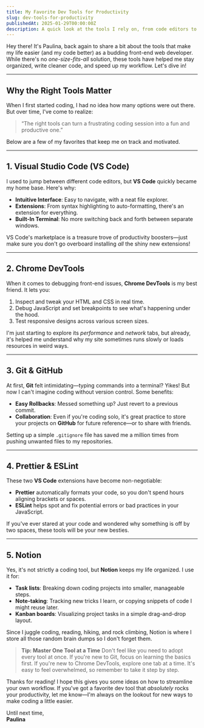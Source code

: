 ```yaml
---
title: My Favorite Dev Tools for Productivity
slug: dev-tools-for-productivity
publishedAt: 2025-01-29T00:00:00Z
description: A quick look at the tools I rely on, from code editors to browser extensions.
---
```


Hey there! It's Paulina, back again to share a bit about the tools that make my life easier (and my code better) as a budding front-end web developer. While there's no *one-size-fits-all* solution, these tools have helped me stay organized, write cleaner code, and speed up my workflow. Let's dive in!

---

## Why the Right Tools Matter
When I first started coding, I had no idea how many options were out there. But over time, I've come to realize:

> “The right tools can turn a frustrating coding session into a fun and productive one.”

Below are a few of my favorites that keep me on track and motivated.

---

## 1. Visual Studio Code (VS Code)
I used to jump between different code editors, but **VS Code** quickly became my home base. Here's why:

- **Intuitive Interface**: Easy to navigate, with a neat file explorer.
- **Extensions**: From syntax highlighting to auto-formatting, there's an extension for everything.
- **Built-In Terminal**: No more switching back and forth between separate windows.

VS Code's marketplace is a treasure trove of productivity boosters—just make sure you don't go overboard installing *all* the shiny new extensions!

---

## 2. Chrome DevTools
When it comes to debugging front-end issues, **Chrome DevTools** is my best friend. It lets you:

1. Inspect and tweak your HTML and CSS in real time.
2. Debug JavaScript and set breakpoints to see what's happening under the hood.
3. Test responsive designs across various screen sizes.

I'm just starting to explore its *performance* and *network* tabs, but already, it's helped me understand why my site sometimes runs slowly or loads resources in weird ways.

---

## 3. Git & GitHub
At first, **Git** felt intimidating—typing commands into a terminal? Yikes! But now I can't imagine coding without version control. Some benefits:

- **Easy Rollbacks**: Messed something up? Just revert to a previous commit.
- **Collaboration**: Even if you're coding solo, it's great practice to store your projects on **GitHub** for future reference—or to share with friends.

Setting up a simple `.gitignore` file has saved me a million times from pushing unwanted files to my repositories.

---

## 4. Prettier & ESLint
These two **VS Code** extensions have become non-negotiable:

- **Prettier** automatically formats your code, so you don't spend hours aligning brackets or spaces.
- **ESLint** helps spot and fix potential errors or bad practices in your JavaScript.

If you've ever stared at your code and wondered why something is off by two spaces, these tools will be your new besties.

---

## 5. Notion
Yes, it's not strictly a coding tool, but **Notion** keeps my life organized. I use it for:

- **Task lists**: Breaking down coding projects into smaller, manageable steps.
- **Note-taking**: Tracking new tricks I learn, or copying snippets of code I might reuse later.
- **Kanban boards**: Visualizing project tasks in a simple drag-and-drop layout.

Since I juggle coding, reading, hiking, and rock climbing, Notion is where I store all those random brain dumps so I don't forget them.

> **Tip: Master One Tool at a Time** 
> Don't feel like you need to adopt every tool at once. If you're new to Git, focus on learning the basics first. If you're new to Chrome DevTools, explore one tab at a time. It's easy to feel overwhelmed, so remember to take it step by step.

Thanks for reading! I hope this gives you some ideas on how to streamline your own workflow. If you've got a favorite dev tool that *absolutely* rocks your productivity, let me know—I'm always on the lookout for new ways to make coding a little easier. 

Until next time,  
**Paulina**